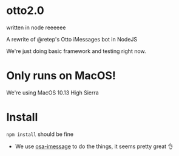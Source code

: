 # otto2.0

written in node reeeeee

A rewrite of @retep's Otto iMessages bot in NodeJS

We're just doing basic framework and testing right now.

# Only runs on MacOS!
We're using MacOS 10.13 High Sierra

# Install
`npm install` should be fine


- We use [osa-imessage](https://www.npmjs.com/package/osa-imessage) to
do the things, it seems pretty great :ok_hand:




